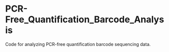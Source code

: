 # PCR-Free_Quantification_Barcode_Analysis
Code for analyzing PCR-free quantification barcode sequencing data.
